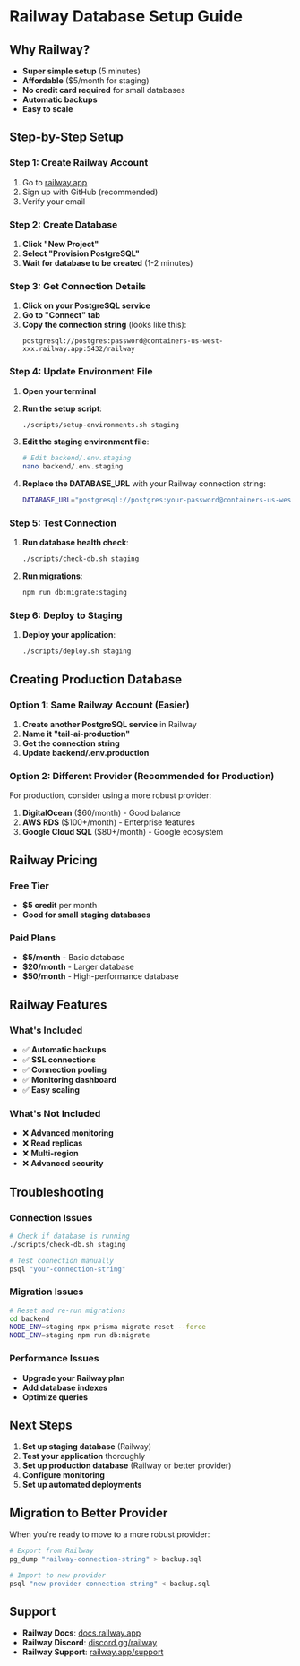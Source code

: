 # Railway Database Setup Guide

## Why Railway?

- **Super simple setup** (5 minutes)
- **Affordable** ($5/month for staging)
- **No credit card required** for small databases
- **Automatic backups**
- **Easy to scale**

## Step-by-Step Setup

### Step 1: Create Railway Account

1. Go to [railway.app](https://railway.app)
2. Sign up with GitHub (recommended)
3. Verify your email

### Step 2: Create Database

1. **Click "New Project"**
2. **Select "Provision PostgreSQL"**
3. **Wait for database to be created** (1-2 minutes)

### Step 3: Get Connection Details

1. **Click on your PostgreSQL service**
2. **Go to "Connect" tab**
3. **Copy the connection string** (looks like this):
   ```
   postgresql://postgres:password@containers-us-west-xxx.railway.app:5432/railway
   ```

### Step 4: Update Environment File

1. **Open your terminal**
2. **Run the setup script**:
   ```bash
   ./scripts/setup-environments.sh staging
   ```

3. **Edit the staging environment file**:
   ```bash
   # Edit backend/.env.staging
   nano backend/.env.staging
   ```

4. **Replace the DATABASE_URL** with your Railway connection string:
   ```bash
   DATABASE_URL="postgresql://postgres:your-password@containers-us-west-xxx.railway.app:5432/railway"
   ```

### Step 5: Test Connection

1. **Run database health check**:
   ```bash
   ./scripts/check-db.sh staging
   ```

2. **Run migrations**:
   ```bash
   npm run db:migrate:staging
   ```

### Step 6: Deploy to Staging

1. **Deploy your application**:
   ```bash
   ./scripts/deploy.sh staging
   ```

## Creating Production Database

### Option 1: Same Railway Account (Easier)

1. **Create another PostgreSQL service** in Railway
2. **Name it "tail-ai-production"**
3. **Get the connection string**
4. **Update backend/.env.production**

### Option 2: Different Provider (Recommended for Production)

For production, consider using a more robust provider:

1. **DigitalOcean** ($60/month) - Good balance
2. **AWS RDS** ($100+/month) - Enterprise features
3. **Google Cloud SQL** ($80+/month) - Google ecosystem

## Railway Pricing

### Free Tier
- **$5 credit** per month
- **Good for small staging databases**

### Paid Plans
- **$5/month** - Basic database
- **$20/month** - Larger database
- **$50/month** - High-performance database

## Railway Features

### What's Included
- ✅ **Automatic backups**
- ✅ **SSL connections**
- ✅ **Connection pooling**
- ✅ **Monitoring dashboard**
- ✅ **Easy scaling**

### What's Not Included
- ❌ **Advanced monitoring**
- ❌ **Read replicas**
- ❌ **Multi-region**
- ❌ **Advanced security**

## Troubleshooting

### Connection Issues
```bash
# Check if database is running
./scripts/check-db.sh staging

# Test connection manually
psql "your-connection-string"
```

### Migration Issues
```bash
# Reset and re-run migrations
cd backend
NODE_ENV=staging npx prisma migrate reset --force
NODE_ENV=staging npm run db:migrate
```

### Performance Issues
- **Upgrade your Railway plan**
- **Add database indexes**
- **Optimize queries**

## Next Steps

1. **Set up staging database** (Railway)
2. **Test your application** thoroughly
3. **Set up production database** (Railway or better provider)
4. **Configure monitoring**
5. **Set up automated deployments**

## Migration to Better Provider

When you're ready to move to a more robust provider:

```bash
# Export from Railway
pg_dump "railway-connection-string" > backup.sql

# Import to new provider
psql "new-provider-connection-string" < backup.sql
```

## Support

- **Railway Docs**: [docs.railway.app](https://docs.railway.app)
- **Railway Discord**: [discord.gg/railway](https://discord.gg/railway)
- **Railway Support**: [railway.app/support](https://railway.app/support)
